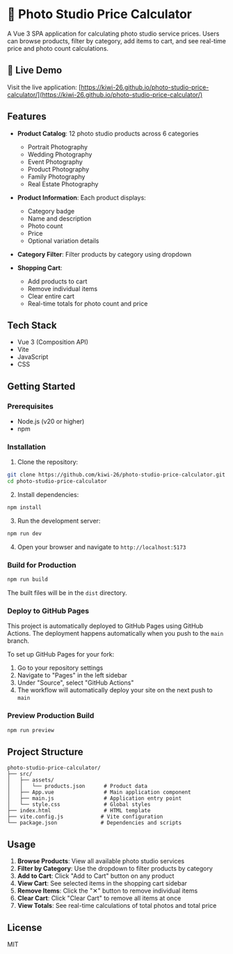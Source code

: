 # 📸 Photo Studio Price Calculator

A Vue 3 SPA application for calculating photo studio service prices. Users can browse products, filter by category, add items to cart, and see real-time price and photo count calculations.

## 🚀 Live Demo

Visit the live application: [https://kiwi-26.github.io/photo-studio-price-calculator/](https://kiwi-26.github.io/photo-studio-price-calculator/)

## Features

- **Product Catalog**: 12 photo studio products across 6 categories
  - Portrait Photography
  - Wedding Photography
  - Event Photography
  - Product Photography
  - Family Photography
  - Real Estate Photography

- **Product Information**: Each product displays:
  - Category badge
  - Name and description
  - Photo count
  - Price
  - Optional variation details

- **Category Filter**: Filter products by category using dropdown

- **Shopping Cart**:
  - Add products to cart
  - Remove individual items
  - Clear entire cart
  - Real-time totals for photo count and price

## Tech Stack

- Vue 3 (Composition API)
- Vite
- JavaScript
- CSS

## Getting Started

### Prerequisites

- Node.js (v20 or higher)
- npm

### Installation

1. Clone the repository:
```bash
git clone https://github.com/kiwi-26/photo-studio-price-calculator.git
cd photo-studio-price-calculator
```

2. Install dependencies:
```bash
npm install
```

3. Run the development server:
```bash
npm run dev
```

4. Open your browser and navigate to `http://localhost:5173`

### Build for Production

```bash
npm run build
```

The built files will be in the `dist` directory.

### Deploy to GitHub Pages

This project is automatically deployed to GitHub Pages using GitHub Actions. The deployment happens automatically when you push to the `main` branch.

To set up GitHub Pages for your fork:

1. Go to your repository settings
2. Navigate to "Pages" in the left sidebar
3. Under "Source", select "GitHub Actions"
4. The workflow will automatically deploy your site on the next push to `main`

### Preview Production Build

```bash
npm run preview
```

## Project Structure

```
photo-studio-price-calculator/
├── src/
│   ├── assets/
│   │   └── products.json      # Product data
│   ├── App.vue                # Main application component
│   ├── main.js                # Application entry point
│   └── style.css              # Global styles
├── index.html                 # HTML template
├── vite.config.js            # Vite configuration
└── package.json              # Dependencies and scripts
```

## Usage

1. **Browse Products**: View all available photo studio services
2. **Filter by Category**: Use the dropdown to filter products by category
3. **Add to Cart**: Click "Add to Cart" button on any product
4. **View Cart**: See selected items in the shopping cart sidebar
5. **Remove Items**: Click the "✕" button to remove individual items
6. **Clear Cart**: Click "Clear Cart" to remove all items at once
7. **View Totals**: See real-time calculations of total photos and total price

## License

MIT
